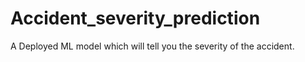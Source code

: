 # Accident_severity_prediction
A Deployed ML model which will tell you the severity of the accident.
